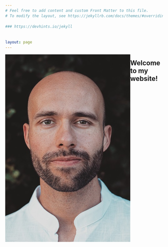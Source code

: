 ```yaml
---
# Feel free to add content and custom Front Matter to this file.
# To modify the layout, see https://jekyllrb.com/docs/themes/#overriding-theme-defaults

### https://devhints.io/jekyll


layout: page
---
```

<img align="left" width="400" height="600" src="portrait.jpg">  

## Welcome to my website!
